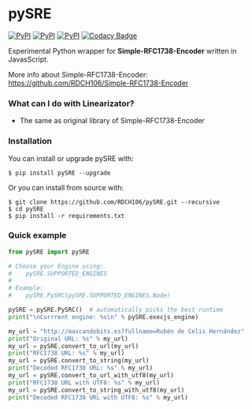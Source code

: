 # pySRE

[![PyPI](https://img.shields.io/pypi/v/pySRE.svg)](https://pypi.python.org/pypi/pySRE)
[![PyPI](https://img.shields.io/pypi/pyversions/pySRE.svg)](https://pypi.python.org/pypi/pySRE)
[![PyPI](https://img.shields.io/pypi/l/pySRE.svg)](https://github.com/RDCH106/pySRE/blob/master/LICENSE)
[![Codacy Badge](https://api.codacy.com/project/badge/Grade/3c484020aae54e939eb6624087ccfd27)](https://www.codacy.com/app/RDCH106/pySRE?utm_source=github.com&utm_medium=referral&utm_content=RDCH106/pySRE&utm_campaign=badger)

Experimental Python wrapper for **Simple-RFC1738-Encoder** written in JavasScript.

More info about Simple-RFC1738-Encoder: https://github.com/RDCH106/Simple-RFC1738-Encoder

### What can I do with Linearizator?

- The same as original library of Simple-RFC1738-Encoder

### Installation

You can install or upgrade pySRE with:

`$ pip install pySRE --upgrade`

Or you can install from source with:

```
$ git clone https://github.com/RDCH106/pySRE.git --recursive
$ cd pySRE
$ pip install -r requirements.txt
```

### Quick example

```python
from pySRE import pySRE

# Choose your Engine using:
#    pySRE.SUPPORTED_ENGINES
#
# Example:
#    pySRE.PySRC(pySRE.SUPPORTED_ENGINES.Node)

pySRE = pySRE.PySRC()  # automatically picks the best runtime
print("\nCurrrent engine: %s\n" % pySRE.execjs_engine)

my_url = "http://mascandobits.es?fullname=Rubén de Celis Hernández"
print("Original URL: %s" % my_url)
my_url = pySRE.convert_to_url(my_url)
print("RFC1738 URL: %s" % my_url)
my_url = pySRE.convert_to_string(my_url)
print("Decoded RFC1738 URL: %s" % my_url)
my_url = pySRE.convert_to_url_with_utf8(my_url)
print("RFC1738 URL with UTF8: %s" % my_url)
my_url = pySRE.convert_to_string_with_utf8(my_url)
print("Decoded RFC1738 URL with UTF8: %s" % my_url)

```

